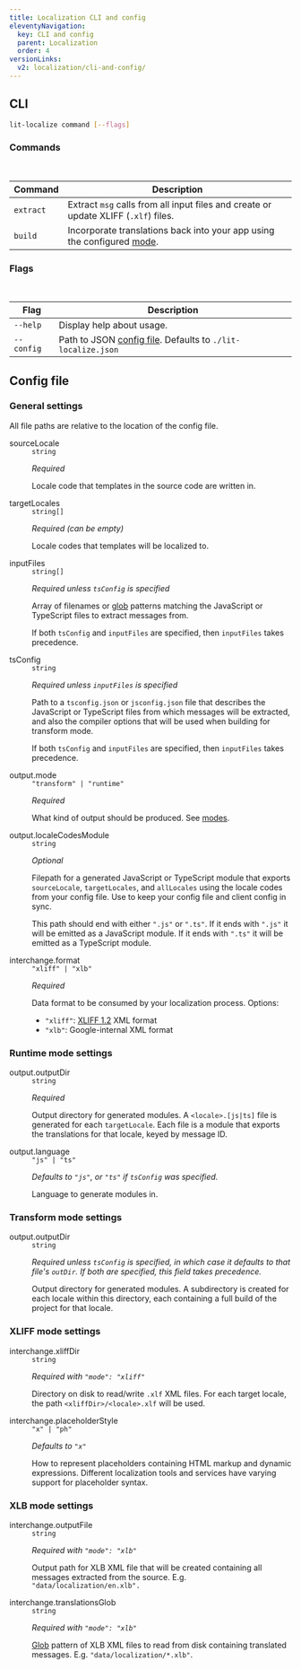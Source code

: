 ```yaml
---
title: Localization CLI and config
eleventyNavigation:
  key: CLI and config
  parent: Localization
  order: 4
versionLinks:
  v2: localization/cli-and-config/
---
```


## CLI

```sh
lit-localize command [--flags]
```

### Commands

<br>

| Command   | Description                                                                                                                                                                                                                                                                                                                                                                                                                                             |
| --------- | ------------------------------------------------------------------------------------------------------------------------------------------------------------------------------------------------------------------------------------------------------------------------------------------------------------------------------------------------------------------------------------------------------------------------------------------------------- |
| `extract` | Extract `msg` calls from all input files and create or update XLIFF (`.xlf`) files.                                                                                                                                                                                                                                                                               |
| `build`   | Incorporate translations back into your app using the configured [mode](/docs/v3/localization/overview/#output-modes). |

### Flags

<br>

| Flag       | Description                                                                 |
| ---------- | --------------------------------------------------------------------------- |
| `--help`   | Display help about usage.                                                   |
| `--config` | Path to JSON [config file](#config-file). Defaults to `./lit-localize.json` |

## Config file

### General settings

<div class="alert alert-info">

All file paths are relative to the location of the config file.

</div>

<dl class="params">
  <dt class="paramName">sourceLocale</dt>
  <dd class="paramDetails">
    <code class="paramType">string</code>
    <p><em>Required</em></p>
    <p>Locale code that templates in the source code are written in.</p>
  </dd>

  <dt class="paramName">targetLocales</dt>
  <dd class="paramDetails">
    <code class="paramType">string[]</code>
    <p><em>Required (can be empty)</em></p>
    <p>Locale codes that templates will be localized to.</p>
  </dd>

  <dt class="paramName">inputFiles</dt>
  <dd class="paramDetails">
    <code class="paramType">string[]</code>
    <p><em>Required unless <code>tsConfig</code> is specified</em></p>
    <p>Array of filenames or
    <a href="https://github.com/mrmlnc/fast-glob#pattern-syntax" target="_blank" rel="noopener">
    glob</a> patterns matching the JavaScript or TypeScript files to extract messages from.</p>
    <p>If both <code>tsConfig</code> and <code>inputFiles</code> are specified, then
    <code>inputFiles</code> takes precedence.</p>
  </dd>

  <dt class="paramName">tsConfig</dt>
  <dd class="paramDetails">
    <code class="paramType">string</code>
    <p><em>Required unless <code>inputFiles</code> is specified</em></p>
    <p>Path to a <code>tsconfig.json</code> or <code>jsconfig.json</code> file
    that describes the JavaScript or TypeScript files from which messages will
    be extracted, and also the compiler options that will be used when building for
    transform mode.</p>
    <p>If both <code>tsConfig</code> and <code>inputFiles</code> are specified, then
    <code>inputFiles</code> takes precedence.</p>
  </dd>

  <dt class="paramName">output.mode</dt>
  <dd class="paramDetails">
    <code class="paramType">"transform" | "runtime"</code>
    <p><em>Required</em></p>
    <p>What kind of output should be produced. See
    <a href="/docs/localization/overview/#output-modes">modes</a>.</p>
  </dd>

  <dt class="paramName">output.localeCodesModule</dt>
  <dd class="paramDetails">
    <code class="paramType">string</code>
    <p><em>Optional</em></p>
    <p>Filepath for a generated JavaScript or TypeScript module that exports
       <code>sourceLocale</code>, <code>targetLocales</code>, and
       <code>allLocales</code> using the locale codes from your config file.
      Use to keep your config file and client config in sync.</p>
    <p>This path should end with either <code>".js"</code> or
       <code>".ts"</code>. If it ends with <code>".js"</code> it will be
       emitted as a JavaScript module. If it ends with <code>".ts"</code> it
       will be emitted as a TypeScript module.</p>
  </dd>

  <dt class="paramName">interchange.format</dt>
  <dd class="paramDetails">
    <code class="paramType">"xliff" | "xlb"</code>
    <p><em>Required</em></p>
    <p>Data format to be consumed by your localization process. Options:
      <ul>
        <li><code>"xliff"</code>:
          <a href="https://docs.oasis-open.org/xliff/v1.2/os/xliff-core.html"
            target="_blank" rel="noopener">XLIFF 1.2</a> XML format</li>
        <li><code>"xlb"</code>: Google-internal XML format</li>
      </ul>
    </p>
  </dd>
</dl>

### Runtime mode settings

<dl class="params">
  <dt class="paramName">output.outputDir</dt>
  <dd class="paramDetails">
    <code class="paramType">string</code>
    <p><em>Required</em></p>
    <p>Output directory for generated modules. A
       <code>&lt;locale&gt;.[js|ts]</code> file is generated for each
       <code>targetLocale</code>. Each file is a module that exports the
       translations for that locale, keyed by message ID.</p>
  </dd>

  <dt class="paramName">output.language</dt>
  <dd class="paramDetails">
    <code class="paramType">"js" | "ts"</code>
    <p><em>Defaults to <code>"js"</code>, or <code>"ts"</code> if
    <code>tsConfig</code> was specified.</em></p>
    <p>Language to generate modules in.</p>
  </dd>

</dl>

### Transform mode settings

<dl class="params">
  <dt class="paramName">output.outputDir</dt>
  <dd class="paramDetails">
    <code class="paramType">string</code>
    <p><em>Required unless <code>tsConfig</code> is specified, in which case it
    defaults to that file's <code>outDir</code>. If both are specified, this
    field takes precedence.</em></p>
    <p>Output directory for generated modules. A subdirectory is created for
    each locale within this directory, each containing a full build of the
    project for that locale.</p>
  </dd>

</dl>

### XLIFF mode settings

<dl class="params">
  <dt class="paramName">interchange.xliffDir</dt>
  <dd class="paramDetails">
    <code class="paramType">string</code>
    <p><em>Required with <code>"mode": "xliff"</code></em></p>
    <p>Directory on disk to read/write <code>.xlf</code> XML files. For each target
    locale, the path <code>&lt;xliffDir>/&lt;locale>.xlf</code> will be used.</p>
  </dd>

  <dt class="paramName">interchange.placeholderStyle</dt>
  <dd class="paramDetails">
    <code class="paramType">"x" | "ph"</code>
    <p><em>Defaults to <code>"x"</code></em></p>
    <p>How to represent placeholders containing HTML markup and dynamic expressions.
    Different localization tools and services have varying support for placeholder
    syntax.</p>
  </dd>
</dl>

### XLB mode settings

<dl class="params">
  <dt class="paramName">interchange.outputFile</dt>
  <dd class="paramDetails">
    <code class="paramType">string</code>
    <p><em>Required with <code>"mode": "xlb"</code></em></p>
    <p>Output path for XLB XML file that will be created containing all messages
       extracted from the source.
       E.g. <code>"data/localization/en.xlb".</code></p>
  </dd>

  <dt class="paramName">interchange.translationsGlob</dt>
  <dd class="paramDetails">
    <code class="paramType">string</code>
    <p><em>Required with <code>"mode": "xlb"</code></em></p>
    <p><a href="https://github.com/mrmlnc/fast-glob#pattern-syntax"
          target="_blank" rel="noopener">Glob</a> pattern of XLB XML files to
       read from disk containing translated messages. E.g.
       <code>"data/localization/*.xlb"</code>.</p>
  </dd>
</dl>
